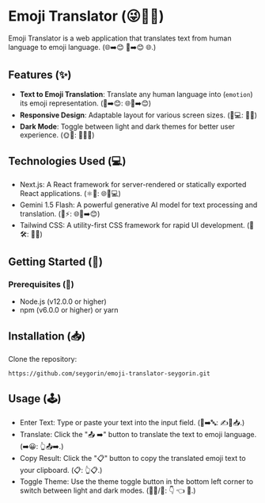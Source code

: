 # Emoji Translator (😜📲🌐)

Emoji Translator is a web application that translates text from human language to emoji language. (🌐➡️😊 📝➡️😊 🌐.)

## Features (✨)

- **Text to Emoji Translation**: Translate any human language into (`emotion`) its emoji representation. (📝➡️😊: 🌐💬➡️😊)
- **Responsive Design**: Adaptable layout for various screen sizes. (📱💻: 📏🔄)
- **Dark Mode**: Toggle between light and dark themes for better user experience. (🌞🌚: 🔄💡🌚)


## Technologies Used (💻)
- Next.js: A React framework for server-rendered or statically exported React applications. (⚛️📄: 🌐🔄💻)
- Gemini 1.5 Flash: A powerful generative AI model for text processing and translation. (🤖⚡: 🌐💬➡️😊)
- Tailwind CSS: A utility-first CSS framework for rapid UI development. (🎨🛠️: 📐📏)

## Getting Started (🚀)

### Prerequisites (📝)
- Node.js (v12.0.0 or higher)
- npm (v6.0.0 or higher) or yarn

## Installation (📥)

Clone the repository:

```
https://github.com/seygorin/emoji-translator-seygorin.git
```

## Usage (🕹️)
 
- Enter Text: Type or paste your text into the input field. (📝➡️🔤: ✍️📄📥.)
- Translate: Click the "📤 ➡️" button to translate the text to emoji language. (➡️😀: 👆📤➡️.)
- Copy Result: Click the "📋" button to copy the translated emoji text to your clipboard. (📋: 👆📋.)
- Toggle Theme: Use the theme toggle button in the bottom left corner to switch between light and dark modes. (🎨💡/🌚: 👇 👈 🔄.)

